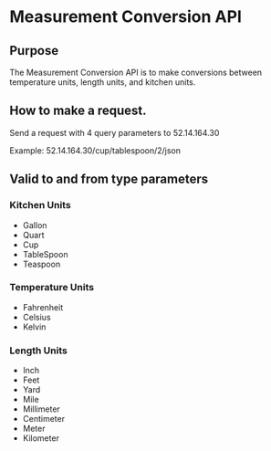 
# Measurement Conversion API

## Purpose

The Measurement Conversion API is to make conversions between temperature units, length units, and kitchen units.

## How to make a request.
Send a request with 4 query parameters to 52.14.164.30

Example: 52.14.164.30/cup/tablespoon/2/json

## Valid to and from type parameters

### Kitchen Units
* Gallon
* Quart
* Cup
* TableSpoon
* Teaspoon
    
### Temperature Units
* Fahrenheit
* Celsius
* Kelvin

### Length Units
* Inch
* Feet
* Yard
* Mile
* Millimeter
* Centimeter
* Meter
* Kilometer

